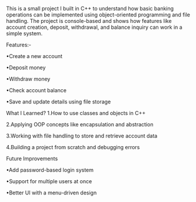 This is a small project I built in C++ to understand how basic banking operations can be implemented using object-oriented programming and file handling.
The project is console-based and shows how features like account creation, deposit, withdrawal, and balance inquiry can work in a simple system.

Features:-

•Create a new account

•Deposit money

•Withdraw money

•Check account balance

•Save and update details using file storage

What I Learned?
1.How to use classes and objects in C++

2.Applying OOP concepts like encapsulation and abstraction

3.Working with file handling to store and retrieve account data

4.Building a project from scratch and debugging errors


Future Improvements

•Add password-based login system

•Support for multiple users at once

•Better UI with a menu-driven design


